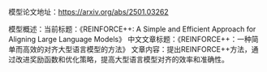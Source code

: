 模型论文地址：https://arxiv.org/abs/2501.03262

模型概述：当前标题：《REINFORCE++: A Simple and Efficient Approach for Aligning Large Language Models》
中文文章标题：《REINFORCE++：一种简单而高效的对齐大型语言模型的方法》
文章内容：提出REINFORCE++方法，通过改进奖励函数和优化策略，提高大型语言模型对齐的效率和准确性。
